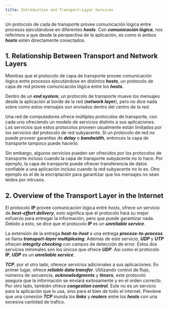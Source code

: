 ```yaml
---
title: Introduction and Transport-Layer Services
---
```


Un protocolo de cada de transporte provee comunicación lógica entre procesos ejecutándose en diferentes ***hosts***. Con ***comunicación lógica***, nos referimos a que desde la perspectiva de la aplicación, es como si ambos ***hosts*** estén directamente conectados.

## 1. Relationship Between Transport and Network Layers

Mientras que el protocolo de capa de transporte provee comunicación lógica entre procesos ejecutándose en distintos ***hosts***, un protocolo de capa de red provee comunicación lógica entre los ***hosts***.

Dentro de un ***end system***, un protocolo de transporte mueve los mensajes desde la aplicación al borde de la red (***network layer***), pero no dice nada sobre como estos mensajes son enviados dentro del centro de la red.

Una red de computadores ofrece múltiples protocolos de transporte, con cada uno ofreciendo un modelo de servicios distinto a sus aplicaciones. Los servicios que estos protocolos proveen usualmente están limitados por los servicios del protocolo de red subyacente. Si un protocolo de red no puede proveer garantías de ***delay*** o ***bandwidth***, entonces la capa de transporte tampoco puede hacerlo.

Sin embargo, algunos servicios pueden ser ofrecidos por los protocolos de transporte incluso cuando la capa de transporte subyacente no lo hace. Por ejemplo, la capa de transporte puede ofrecer transferencia de datos confiable a una aplicación incluso cuando la red subyacente no lo es. Otro ejemplo es el de la encriptación para garantizar que los mensajes no sean leídos por intrusos.

## 2. Overview of the Transport Layer in the Internet

El protocolo **IP** provee comunicación lógica entre *hosts*, ofrece un servicio de ***best-effort delivery***, esto significa que el protocolo hará su mejor esfuerzo para entregar la información, pero que puede garantizar nada. Debido a esto, se dice que el protocolo **IP** es un ***unreliable service***.

La extensión de la entrega ***host-to-host*** a una entrega ***process-to-process*** se llama ***transport-layer multiplexing***. Además de este servicio, ***UDP*** y ***UTP*** ofrecen ***integrity checking*** con campos de detección de error. Estos dos servicios minimales son los únicos que ofrece ***UDP***. Así como el protocolo **IP**, ***UDP*** es un ***unreliable service***.

***TCP***, por el otro lado, oferece servicios adicionales a sus aplicaciones. En primer lugar, ofrece ***reliable data transfer***. Utilizando control de flujo, números de secuencia, ***acknowledgments*** y ***timers***, este protocolo asegura que la información se enviará exitosamente y en el orden correcto. Por otro lado, también ofrece ***congestion control.*** Este no es un servicio para la aplicación que lo usa, sino para el bien de todo el internet. Previene que una conexión ***TCP*** inunda los ***links*** y ***routers*** entre los ***hosts*** con una excesiva cantidad de trafico.
